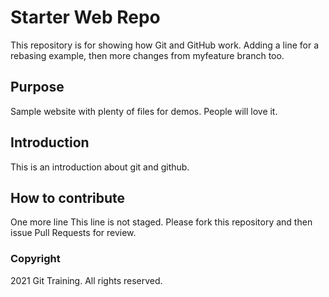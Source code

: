 # Starter Web Repo

This repository is for showing how Git and GitHub work. Adding a line for a rebasing example, then more changes from myfeature branch too.

## Purpose

Sample website with plenty of files for demos. People will love it.

## Introduction

This is an introduction about git and github.

## How to contribute

One more line
This line is not staged.
Please fork this repository and then issue Pull Requests for review.

### Copyright

2021 Git Training. All rights reserved.